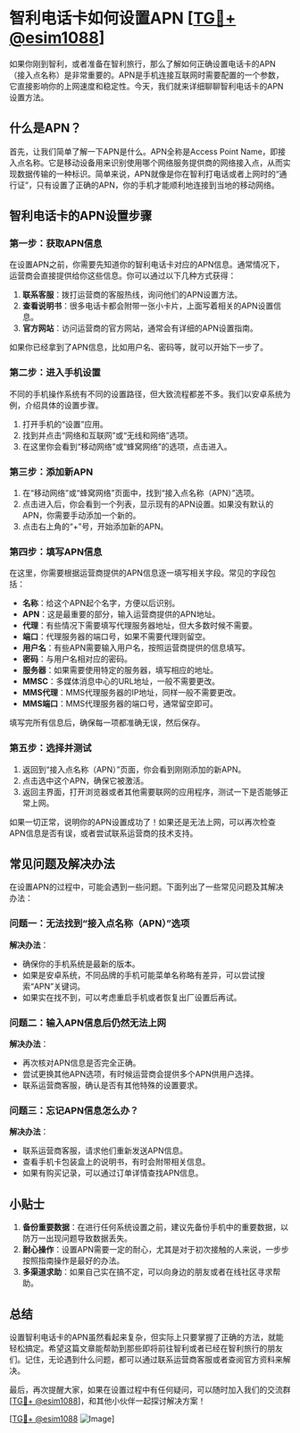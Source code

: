 # 智利电话卡如何设置APN [[TG💪+ @esim1088](https://t.me/s/esim1088)]

如果你刚到智利，或者准备在智利旅行，那么了解如何正确设置电话卡的APN（接入点名称）是非常重要的。APN是手机连接互联网时需要配置的一个参数，它直接影响你的上网速度和稳定性。今天，我们就来详细聊聊智利电话卡的APN设置方法。

## 什么是APN？

首先，让我们简单了解一下APN是什么。APN全称是Access Point Name，即接入点名称。它是移动设备用来识别使用哪个网络服务提供商的网络接入点，从而实现数据传输的一种标识。简单来说，APN就像是你在智利打电话或者上网时的“通行证”，只有设置了正确的APN，你的手机才能顺利地连接到当地的移动网络。

## 智利电话卡的APN设置步骤

### 第一步：获取APN信息

在设置APN之前，你需要先知道你的智利电话卡对应的APN信息。通常情况下，运营商会直接提供给你这些信息。你可以通过以下几种方式获得：

1. **联系客服**：拨打运营商的客服热线，询问他们的APN设置方法。
2. **查看说明书**：很多电话卡都会附带一张小卡片，上面写着相关的APN设置信息。
3. **官方网站**：访问运营商的官方网站，通常会有详细的APN设置指南。

如果你已经拿到了APN信息，比如用户名、密码等，就可以开始下一步了。

### 第二步：进入手机设置

不同的手机操作系统有不同的设置路径，但大致流程都差不多。我们以安卓系统为例，介绍具体的设置步骤。

1. 打开手机的“设置”应用。
2. 找到并点击“网络和互联网”或“无线和网络”选项。
3. 在这里你会看到“移动网络”或“蜂窝网络”的选项，点击进入。

### 第三步：添加新APN

1. 在“移动网络”或“蜂窝网络”页面中，找到“接入点名称（APN）”选项。
2. 点击进入后，你会看到一个列表，显示现有的APN设置。如果没有默认的APN，你需要手动添加一个新的。
3. 点击右上角的“+”号，开始添加新的APN。

### 第四步：填写APN信息

在这里，你需要根据运营商提供的APN信息逐一填写相关字段。常见的字段包括：

- **名称**：给这个APN起个名字，方便以后识别。
- **APN**：这是最重要的部分，输入运营商提供的APN地址。
- **代理**：有些情况下需要填写代理服务器地址，但大多数时候不需要。
- **端口**：代理服务器的端口号，如果不需要代理则留空。
- **用户名**：有些APN需要输入用户名，按照运营商提供的信息填写。
- **密码**：与用户名相对应的密码。
- **服务器**：如果需要使用特定的服务器，填写相应的地址。
- **MMSC**：多媒体消息中心的URL地址，一般不需要更改。
- **MMS代理**：MMS代理服务器的IP地址，同样一般不需要更改。
- **MMS端口**：MMS代理服务器的端口号，通常留空即可。

填写完所有信息后，确保每一项都准确无误，然后保存。

### 第五步：选择并测试

1. 返回到“接入点名称（APN）”页面，你会看到刚刚添加的新APN。
2. 点击选中这个APN，确保它被激活。
3. 返回主界面，打开浏览器或者其他需要联网的应用程序，测试一下是否能够正常上网。

如果一切正常，说明你的APN设置成功了！如果还是无法上网，可以再次检查APN信息是否有误，或者尝试联系运营商的技术支持。

## 常见问题及解决办法

在设置APN的过程中，可能会遇到一些问题。下面列出了一些常见问题及其解决办法：

### 问题一：无法找到“接入点名称（APN）”选项

**解决办法**：
- 确保你的手机系统是最新的版本。
- 如果是安卓系统，不同品牌的手机可能菜单名称略有差异，可以尝试搜索“APN”关键词。
- 如果实在找不到，可以考虑重启手机或者恢复出厂设置后再试。

### 问题二：输入APN信息后仍然无法上网

**解决办法**：
- 再次核对APN信息是否完全正确。
- 尝试更换其他APN选项，有时候运营商会提供多个APN供用户选择。
- 联系运营商客服，确认是否有其他特殊的设置要求。

### 问题三：忘记APN信息怎么办？

**解决办法**：
- 联系运营商客服，请求他们重新发送APN信息。
- 查看手机卡包装盒上的说明书，有时会附带相关信息。
- 如果有购买记录，可以通过订单详情查找APN信息。

## 小贴士

1. **备份重要数据**：在进行任何系统设置之前，建议先备份手机中的重要数据，以防万一出现问题导致数据丢失。
2. **耐心操作**：设置APN需要一定的耐心，尤其是对于初次接触的人来说，一步步按照指南操作是最好的办法。
3. **多渠道求助**：如果自己实在搞不定，可以向身边的朋友或者在线社区寻求帮助。

## 总结

设置智利电话卡的APN虽然看起来复杂，但实际上只要掌握了正确的方法，就能轻松搞定。希望这篇文章能帮助到那些即将前往智利或者已经在智利旅行的朋友们。记住，无论遇到什么问题，都可以通过联系运营商客服或者查阅官方资料来解决。

最后，再次提醒大家，如果在设置过程中有任何疑问，可以随时加入我们的交流群[[TG💪+ @esim1088](https://t.me/s/esim1088)]，和其他小伙伴一起探讨解决方案！

[[TG💪+ @esim1088](https://t.me/s/esim1088) ![Image](https://i.postimg.cc/4NQfJmqS/Snipaste-2025-05-13-00-14-12.png)]